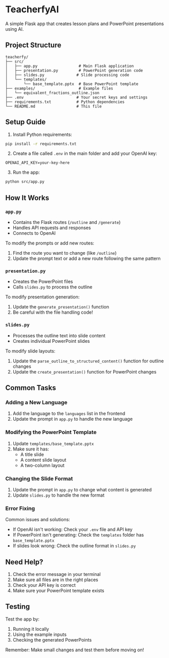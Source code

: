# TeacherfyAI

A simple Flask app that creates lesson plans and PowerPoint presentations using AI.

## Project Structure
```
teacherfy/
├── src/
│   ├── app.py                  # Main Flask application
│   ├── presentation.py         # PowerPoint generation code
│   ├── slides.py              # Slide processing code
│   └── templates/
│       └── base_template.pptx  # Base PowerPoint template
├── examples/                   # Example files
│   └── equivalent_fractions_outline.json
├── .env                       # Your secret keys and settings
├── requirements.txt           # Python dependencies
└── README.md                  # This file
```

## Setup Guide

1. Install Python requirements:
```bash
pip install -r requirements.txt
```

2. Create a file called `.env` in the main folder and add your OpenAI key:
```
OPENAI_API_KEY=your-key-here
```

3. Run the app:
```bash
python src/app.py
```

## How It Works

### `app.py`
- Contains the Flask routes (`/outline` and `/generate`)
- Handles API requests and responses
- Connects to OpenAI

To modify the prompts or add new routes:
1. Find the route you want to change (like `/outline`)
2. Update the prompt text or add a new route following the same pattern

### `presentation.py`
- Creates the PowerPoint files
- Calls `slides.py` to process the outline

To modify presentation generation:
1. Update the `generate_presentation()` function
2. Be careful with the file handling code!

### `slides.py`
- Processes the outline text into slide content
- Creates individual PowerPoint slides

To modify slide layouts:
1. Update the `parse_outline_to_structured_content()` function for outline changes
2. Update the `create_presentation()` function for PowerPoint changes

## Common Tasks

### Adding a New Language
1. Add the language to the `languages` list in the frontend
2. Update the prompt in `app.py` to handle the new language

### Modifying the PowerPoint Template
1. Update `templates/base_template.pptx`
2. Make sure it has:
   - A title slide
   - A content slide layout
   - A two-column layout

### Changing the Slide Format
1. Update the prompt in `app.py` to change what content is generated
2. Update `slides.py` to handle the new format

### Error Fixing
Common issues and solutions:
- If OpenAI isn't working: Check your `.env` file and API key
- If PowerPoint isn't generating: Check the `templates` folder has `base_template.pptx`
- If slides look wrong: Check the outline format in `slides.py`

## Need Help?
1. Check the error message in your terminal
2. Make sure all files are in the right places
3. Check your API key is correct
4. Make sure your PowerPoint template exists

## Testing
Test the app by:
1. Running it locally
2. Using the example inputs
3. Checking the generated PowerPoints

Remember: Make small changes and test them before moving on!
